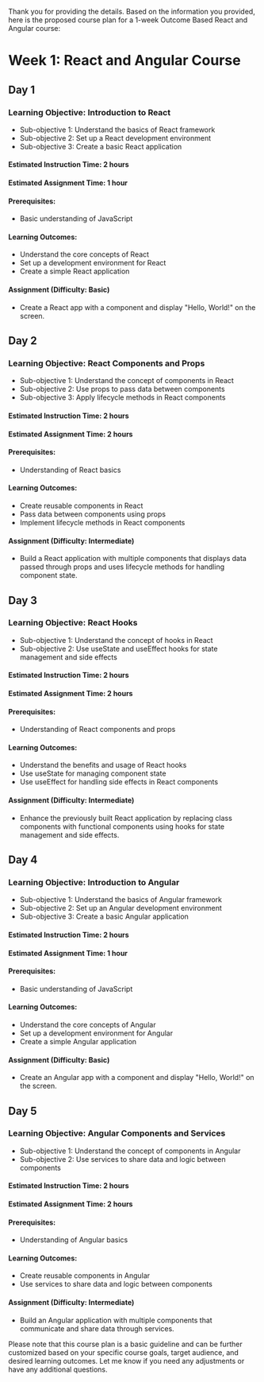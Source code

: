 Thank you for providing the details. Based on the information you provided, here is the proposed course plan for a 1-week Outcome Based React and Angular course:

# Week 1: React and Angular Course

## Day 1

### Learning Objective: Introduction to React

- Sub-objective 1: Understand the basics of React framework
- Sub-objective 2: Set up a React development environment
- Sub-objective 3: Create a basic React application

#### Estimated Instruction Time: 2 hours
#### Estimated Assignment Time: 1 hour

#### Prerequisites:
- Basic understanding of JavaScript

#### Learning Outcomes:
- Understand the core concepts of React
- Set up a development environment for React
- Create a simple React application

#### Assignment (Difficulty: Basic)
- Create a React app with a component and display "Hello, World!" on the screen.

## Day 2

### Learning Objective: React Components and Props

- Sub-objective 1: Understand the concept of components in React
- Sub-objective 2: Use props to pass data between components
- Sub-objective 3: Apply lifecycle methods in React components

#### Estimated Instruction Time: 2 hours
#### Estimated Assignment Time: 2 hours

#### Prerequisites:
- Understanding of React basics

#### Learning Outcomes:
- Create reusable components in React
- Pass data between components using props
- Implement lifecycle methods in React components

#### Assignment (Difficulty: Intermediate)
- Build a React application with multiple components that displays data passed through props and uses lifecycle methods for handling component state.

## Day 3

### Learning Objective: React Hooks

- Sub-objective 1: Understand the concept of hooks in React
- Sub-objective 2: Use useState and useEffect hooks for state management and side effects

#### Estimated Instruction Time: 2 hours
#### Estimated Assignment Time: 2 hours

#### Prerequisites:
- Understanding of React components and props

#### Learning Outcomes:
- Understand the benefits and usage of React hooks
- Use useState for managing component state
- Use useEffect for handling side effects in React components

#### Assignment (Difficulty: Intermediate)
- Enhance the previously built React application by replacing class components with functional components using hooks for state management and side effects.

## Day 4

### Learning Objective: Introduction to Angular

- Sub-objective 1: Understand the basics of Angular framework
- Sub-objective 2: Set up an Angular development environment
- Sub-objective 3: Create a basic Angular application

#### Estimated Instruction Time: 2 hours
#### Estimated Assignment Time: 1 hour

#### Prerequisites:
- Basic understanding of JavaScript

#### Learning Outcomes:
- Understand the core concepts of Angular
- Set up a development environment for Angular
- Create a simple Angular application

#### Assignment (Difficulty: Basic)
- Create an Angular app with a component and display "Hello, World!" on the screen.

## Day 5

### Learning Objective: Angular Components and Services

- Sub-objective 1: Understand the concept of components in Angular
- Sub-objective 2: Use services to share data and logic between components

#### Estimated Instruction Time: 2 hours
#### Estimated Assignment Time: 2 hours

#### Prerequisites:
- Understanding of Angular basics

#### Learning Outcomes:
- Create reusable components in Angular
- Use services to share data and logic between components

#### Assignment (Difficulty: Intermediate)
- Build an Angular application with multiple components that communicate and share data through services.

Please note that this course plan is a basic guideline and can be further customized based on your specific course goals, target audience, and desired learning outcomes. Let me know if you need any adjustments or have any additional questions.
